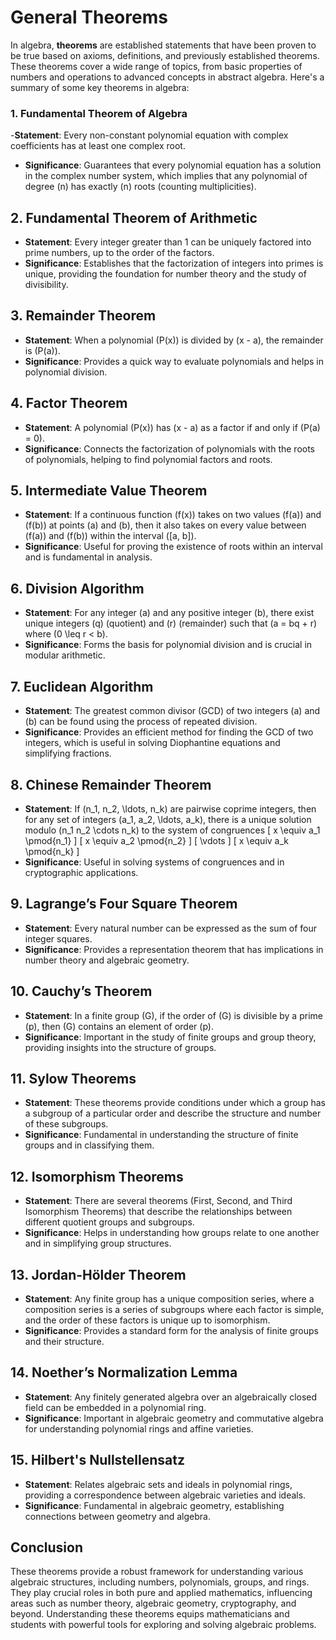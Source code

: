 # General Theorems

In algebra, **theorems** are established statements that have been proven to be true based on axioms, definitions, and previously established theorems. These theorems cover a wide range of topics, from basic properties of numbers and operations to advanced concepts in abstract algebra. Here's a summary of some key theorems in algebra:

### 1. **Fundamental Theorem of Algebra**
-**Statement**: Every non-constant polynomial equation with complex coefficients has at least one complex root.
- **Significance**: Guarantees that every polynomial equation has a solution in the complex number system, which implies that any polynomial of degree \(n\) has exactly \(n\) roots (counting multiplicities).

## 2. **Fundamental Theorem of Arithmetic**
- **Statement**: Every integer greater than 1 can be uniquely factored into prime numbers, up to the order of the factors.
- **Significance**: Establishes that the factorization of integers into primes is unique, providing the foundation for number theory and the study of divisibility.

## 3. **Remainder Theorem**
- **Statement**: When a polynomial \(P(x)\) is divided by \(x - a\), the remainder is \(P(a)\).
- **Significance**: Provides a quick way to evaluate polynomials and helps in polynomial division.

## 4. **Factor Theorem**
- **Statement**: A polynomial \(P(x)\) has \(x - a\) as a factor if and only if \(P(a) = 0\).
- **Significance**: Connects the factorization of polynomials with the roots of polynomials, helping to find polynomial factors and roots.

## 5. **Intermediate Value Theorem**
- **Statement**: If a continuous function \(f(x)\) takes on two values \(f(a)\) and \(f(b)\) at points \(a\) and \(b\), then it also takes on every value between \(f(a)\) and \(f(b)\) within the interval \([a, b]\).
- **Significance**: Useful for proving the existence of roots within an interval and is fundamental in analysis.

## 6. **Division Algorithm**
- **Statement**: For any integer \(a\) and any positive integer \(b\), there exist unique integers \(q\) (quotient) and \(r\) (remainder) such that \(a = bq + r\) where \(0 \leq r < b\).
- **Significance**: Forms the basis for polynomial division and is crucial in modular arithmetic.

## 7. **Euclidean Algorithm**
- **Statement**: The greatest common divisor (GCD) of two integers \(a\) and \(b\) can be found using the process of repeated division.
- **Significance**: Provides an efficient method for finding the GCD of two integers, which is useful in solving Diophantine equations and simplifying fractions.

## 8. **Chinese Remainder Theorem**
- **Statement**: If \(n_1, n_2, \ldots, n_k\) are pairwise coprime integers, then for any set of integers \(a_1, a_2, \ldots, a_k\), there is a unique solution modulo \(n_1 n_2 \cdots n_k\) to the system of congruences
  \[
  x \equiv a_1 \pmod{n_1}
  \]
  \[
  x \equiv a_2 \pmod{n_2}
  \]
  \[
  \vdots
  \]
  \[
  x \equiv a_k \pmod{n_k}
  \]
- **Significance**: Useful in solving systems of congruences and in cryptographic applications.

## 9. **Lagrange’s Four Square Theorem**
- **Statement**: Every natural number can be expressed as the sum of four integer squares.
- **Significance**: Provides a representation theorem that has implications in number theory and algebraic geometry.

## 10. **Cauchy’s Theorem**
- **Statement**: In a finite group \(G\), if the order of \(G\) is divisible by a prime \(p\), then \(G\) contains an element of order \(p\).
- **Significance**: Important in the study of finite groups and group theory, providing insights into the structure of groups.

## 11. **Sylow Theorems**
- **Statement**: These theorems provide conditions under which a group has a subgroup of a particular order and describe the structure and number of these subgroups.
- **Significance**: Fundamental in understanding the structure of finite groups and in classifying them.

## 12. **Isomorphism Theorems**
- **Statement**: There are several theorems (First, Second, and Third Isomorphism Theorems) that describe the relationships between different quotient groups and subgroups.
- **Significance**: Helps in understanding how groups relate to one another and in simplifying group structures.

## 13. **Jordan-Hölder Theorem**
- **Statement**: Any finite group has a unique composition series, where a composition series is a series of subgroups where each factor is simple, and the order of these factors is unique up to isomorphism.
- **Significance**: Provides a standard form for the analysis of finite groups and their structure.

## 14. **Noether’s Normalization Lemma**
- **Statement**: Any finitely generated algebra over an algebraically closed field can be embedded in a polynomial ring.
- **Significance**: Important in algebraic geometry and commutative algebra for understanding polynomial rings and affine varieties.

## 15. **Hilbert's Nullstellensatz**
- **Statement**: Relates algebraic sets and ideals in polynomial rings, providing a correspondence between algebraic varieties and ideals.
- **Significance**: Fundamental in algebraic geometry, establishing connections between geometry and algebra.

## **Conclusion**
These theorems provide a robust framework for understanding various algebraic structures, including numbers, polynomials, groups, and rings. They play crucial roles in both pure and applied mathematics, influencing areas such as number theory, algebraic geometry, cryptography, and beyond. Understanding these theorems equips mathematicians and students with powerful tools for exploring and solving algebraic problems.
